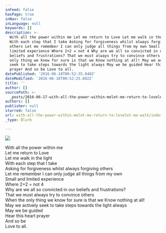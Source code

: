 ```yaml
---
inFeed: false
hasPage: true
inNav: false
inLanguage: null
keywords: []
description: >-
  With all the power within me Let me return to Love Let me walk in the light
  With each step that I take Asking for forgiveness whilst always forgiving
  others Let me remember I can only judge all things from my own Small and
  limited experience Where 2+2 = not 4 Why are we all so convicted in our
  beliefs and frustrations? That we must always try to convince others When the
  only thing we know for sure is that we Know nothing at all! May we actively
  seek to take steps towards the light always May we be guided Hear this heart
  prayer And so be Love to all.
datePublished: '2016-06-18T00:52:35.840Z'
dateModified: '2016-06-18T00:52:25.602Z'
title: ''
author: []
sourcePath: >-
  _posts/2016-06-17-with-all-the-power-within-melet-me-return-to-lovelet-me-walk.md
authors: []
publisher: null
starred: false
url: with-all-the-power-within-melet-me-return-to-lovelet-me-walk/index.html
_type: Blurb

---
```

![](https://the-grid-user-content.s3-us-west-2.amazonaws.com/c3a70b8a-c826-4379-aef9-ac31c4693dcf.jpg)

With all the power within me  
Let me return to Love  
Let me walk in the light  
With each step that I take  
Asking for forgiveness whilst always forgiving others  
Let me remember I can only judge all things from my own  
Small and limited experience  
Where 2+2 = not 4  
Why are we all so convicted in our beliefs and frustrations?  
That we must always try to convince others  
When the only thing we know for sure is that we Know nothing at all!  
May we actively seek to take steps towards the light always  
May we be guided  
Hear this heart prayer  
And so be  
Love to all.